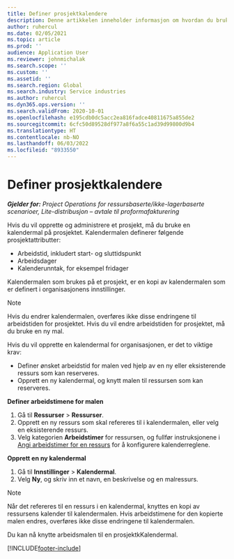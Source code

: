 ```yaml
---
title: Definer prosjektkalendere
description: Denne artikkelen inneholder informasjon om hvordan du bruker en kalendermal på et prosjekt til å spore prosjektplanen.
author: ruhercul
ms.date: 02/05/2021
ms.topic: article
ms.prod: ''
audience: Application User
ms.reviewer: johnmichalak
ms.search.scope: ''
ms.custom: ''
ms.assetid: ''
ms.search.region: Global
ms.search.industry: Service industries
ms.author: ruhercul
ms.dyn365.ops.version: ''
ms.search.validFrom: 2020-10-01
ms.openlocfilehash: e195cdb0dc5acc2ea816fadce40811675a855de2
ms.sourcegitcommit: 6cfc50d89528df977a8f6a55c1ad39d99800d9b4
ms.translationtype: HT
ms.contentlocale: nb-NO
ms.lasthandoff: 06/03/2022
ms.locfileid: "8933550"
---
```

# <a name="define-project-calendars"></a>Definer prosjektkalendere

_**Gjelder for:** Project Operations for ressursbaserte/ikke-lagerbaserte scenarioer, Lite-distribusjon – avtale til proformafakturering_

Hvis du vil opprette og administrere et prosjekt, må du bruke en kalendermal på prosjektet. Kalendermalen definerer følgende prosjektattributter:

- Arbeidstid, inkludert start- og sluttidspunkt
- Arbeidsdager
- Kalenderunntak, for eksempel fridager

Kalendermalen som brukes på et prosjekt, er en kopi av kalendermalen som er definert i organisasjonens innstillinger.

> [!NOTE]
> Hvis du endrer kalendermalen, overføres ikke disse endringene til arbeidstiden for prosjektet. Hvis du vil endre arbeidstiden for prosjektet, må du bruke en ny mal.

Hvis du vil opprette en kalendermal for organisasjonen, er det to viktige krav:

- Definer ønsket arbeidstid for malen ved hjelp av en ny eller eksisterende ressurs som kan reserveres.
- Opprett en ny kalendermal, og knytt malen til ressursen som kan reserveres.

**Definer arbeidstimene for malen**

1. Gå til **Ressurser** \> **Ressurser**.
2. Opprett en ny ressurs som skal refereres til i kalendermalen, eller velg en eksisterende ressurs.
3. Velg kategorien **Arbeidstimer** for ressursen, og fullfør instruksjonene i [Angi arbeidstimer for en ressurs](/dynamics365/field-service/set-work-hours-resource) for å konfigurere kalenderreglene.

**Opprett en ny kalendermal**

1. Gå til **Innstillinger** \> **Kalendermal**.
2. Velg **Ny**, og skriv inn et navn, en beskrivelse og en malressurs.

> [!NOTE]
> Når det refereres til en ressurs i en kalendermal, knyttes en kopi av ressursens kalender til kalendermalen. Hvis arbeidstimene for den kopierte malen endres, overføres ikke disse endringene til kalendermalen.

Du kan nå knytte arbeidsmalen til en prosjektkKalendermal.


[!INCLUDE[footer-include](../includes/footer-banner.md)]

